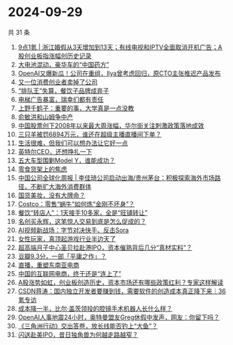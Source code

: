 # 2024-09-29

共 31 条

<!-- BEGIN 36KR -->
<!-- 最后更新时间 2024-09-29 00:00:59 +0800 -->
1. [9点1氪 | 浙江婚假从3天增加到13天；有线电视和IPTV全面取消开机广告；A股创业板指涨幅创历史记录](https://36kr.com/p/2968520409993220)
1. [大电池混动，豪华车的“中国药方”](https://36kr.com/p/2966261565690112)
1. [OpenAI又爆新瓜！公司在重组，Ilya曾考虑回归，原CTO主张推迟产品发布](https://36kr.com/p/2968416237228288)
1. [又一位消费创业者卖掉了公司](https://36kr.com/p/2969156143681545)
1. [“排队王”失算，餐饮子品牌成弃子](https://36kr.com/p/2968414290399236)
1. [电梯广告暴富，瑞幸们都有责任](https://36kr.com/p/2969016675389697)
1. [上野千鹤子：重要的事，大学真是一点没教](https://36kr.com/p/2965038010994692)
1. [俞敏洪和山姆争中产](https://36kr.com/p/2969074718871552)
1. [中国股票创下2008年以来最大周涨幅，华尔街关注刺激政策落地成效](https://36kr.com/p/2968330094546953)
1. [三只羊被罚6894万元，谁还在超级主播直播间下单？](https://36kr.com/p/2968162155778055)
1. [生活很难，但我们可以想办法让它好一点](https://36kr.com/p/2967905458393347)
1. [英特尔CEO，还想挣扎一下](https://36kr.com/p/2968335157075846)
1. [五大车型围剿Model Y，谁能成功？](https://36kr.com/p/2969012029083913)
1. [零食货架上的焦虑](https://36kr.com/p/2968312424222720)
1. [中国公司全球化周报 | 李佳琦公司启动出海/贵州茅台：积极探索海外市场路径，不断扩大海外消费群体](https://36kr.com/p/2968941653135364)
1. [国货美妆，没有大牌命？](https://36kr.com/p/2968459334455303)
1. [Costco：零售“蜗牛”如何炼“金刚不坏身”？](https://36kr.com/p/2968289354338312)
1. [餐饮“转店人”：1天接手10多家，全是“旺铺转让”](https://36kr.com/p/2954886650257286)
1. [名创买永辉，这笔惊人交易到底是怎么促成的？](https://36kr.com/p/2968331169144453)
1. [AI视频新战场：字节对决快手、反击Sora](https://36kr.com/p/2968303783403392)
1. [女性玩家，真顶起游戏行业半边天了](https://36kr.com/p/2968363024011521)
1. [超高端月子中心圣贝拉赴港IPO，资本催熟背后几分“真材实料”？](https://36kr.com/p/2968204635001093)
1. [豆瓣9.3分，一部「平庸之作」？](https://36kr.com/p/2969004095983621)
1. [直播，重塑东南亚电商](https://36kr.com/p/2967763278647556)
1. [中国的互联网电商，终于还是“连上了”](https://36kr.com/p/2968268152512391)
1. [A股涨势如虹，创业板创造历史，资本市场还有哪些政策红利？专家这样解读](https://36kr.com/p/2969011274305795)
1. [CSDN蒋涛：国内独立开发者要赚到钱，需要软件的创造成本真正降下来｜36氪专访](https://36kr.com/p/2968342173454343)
1. [成本降一半，比尔·盖茨领投的腔镜手术机器人长什么样？](https://36kr.com/p/2968945626910729)
1. [OpenAI人事地震24小时，奥特曼盟友Greg休假中发声，网友：你留下吗？](https://36kr.com/p/2969481799815427)
1. [《三角洲行动》交出答卷，放长线能否钓上“大鱼”？](https://36kr.com/p/2969686039449856)
1. [闪送赴美IPO，昔日独角兽为何越走路越窄？](https://36kr.com/p/2968406228475777)
<!-- END 36KR -->